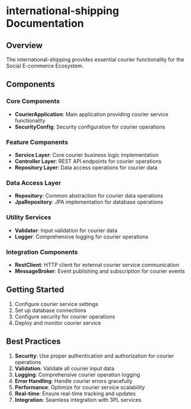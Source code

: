 # international-shipping Documentation

## Overview
The international-shipping provides essential courier functionality for the Social E-commerce Ecosystem.

## Components

### Core Components
- **CourierApplication**: Main application providing courier service functionality
- **SecurityConfig**: Security configuration for courier operations

### Feature Components
- **Service Layer**: Core courier business logic implementation
- **Controller Layer**: REST API endpoints for courier operations
- **Repository Layer**: Data access operations for courier data

### Data Access Layer
- **Repository**: Common abstraction for courier data operations
- **JpaRepository**: JPA implementation for database operations

### Utility Services
- **Validator**: Input validation for courier data
- **Logger**: Comprehensive logging for courier operations

### Integration Components
- **RestClient**: HTTP client for external courier service communication
- **MessageBroker**: Event publishing and subscription for courier events

## Getting Started
1. Configure courier service settings
2. Set up database connections
3. Configure security for courier operations
4. Deploy and monitor courier service

## Best Practices
1. **Security**: Use proper authentication and authorization for courier operations
2. **Validation**: Validate all courier input data
3. **Logging**: Comprehensive courier operation logging
4. **Error Handling**: Handle courier errors gracefully
5. **Performance**: Optimize for courier service scalability
6. **Real-time**: Ensure real-time tracking and updates
7. **Integration**: Seamless integration with 3PL services
